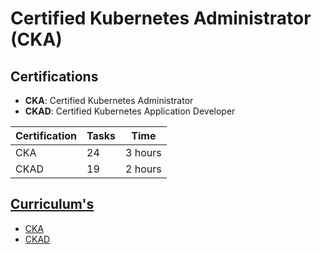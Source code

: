 # Certified Kubernetes Administrator (CKA)

## Certifications

* **CKA**: Certified Kubernetes Administrator
* **CKAD**: Certified Kubernetes Application Developer


| Certification | Tasks | 	Time   |
|---------------|-------|----------|
|	CKA 	    | 	24  |  3 hours |
|   CKAD	    |   19	|  2 hours |

## [Curriculum's](https://github.com/cncf/curriculum)

* [CKA](https://github.com/cncf/curriculum/blob/master/CKA_Curriculum_V1.18.pdf)
* [CKAD](https://github.com/cncf/curriculum/blob/master/CKAD_Curriculum_V1.18.pdf)